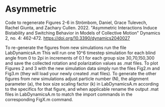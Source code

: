 # Asymmetric
Code to regenerate Figures 2-6 in Strömbom, Daniel, Grace Tulevech, Rachel Giunta, and Zachary Cullen. 2022. "Asymmetric Interactions Induce Bistability and Switching Behavior in Models of Collective Motion" Dynamics 2, no. 4: 462-472. https://doi.org/10.3390/dynamics2040027

To re-generate the figures from new simulations run the file LabDynamicsA.m This will run one 10^6 timestep simulation for each blind angle from 0 to 2pi in increments of 0.1 for each group size 30,70,150,300 and save the collected rotation and polarization values as .mat files. To plot Figures 2 and 3 with the new simulation data simply run the files Fig2.m and Fig3.m (they will load your newly created .mat files). To generate the other figures from new simulations adjust particle number (N), the alignment parameter (a), the box size scaling factor (k) in LabDynamicsA.m according to the specifics for that figure, and when applicable rename the output .mat files in LabDynamicsA.m to match the import commands in the corresponding FigX.m command.
  
